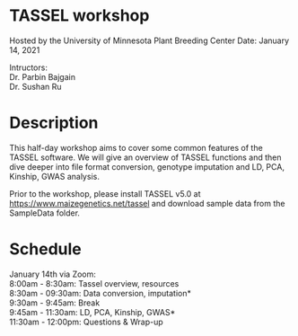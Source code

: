 # TASSEL workshop 
Hosted by the University of Minnesota Plant Breeding Center
Date: January 14, 2021

Intructors:  
Dr. Parbin Bajgain  
Dr. Sushan Ru  

# Description
This half-day workshop aims to cover some common features of the TASSEL software. We will give an overview of TASSEL functions and then dive deeper into file format conversion, genotype imputation and LD, PCA, Kinship, GWAS analysis.

Prior to the workshop, please install TASSEL v5.0 at https://www.maizegenetics.net/tassel and download sample data from the SampleData folder.

# Schedule
January 14th via Zoom:  
8:00am - 8:30am: Tassel overview, resources   
8:30am - 09:30am: Data conversion, imputation*   
9:30am - 9:45am: Break  
9:45am - 11:30am: LD, PCA, Kinship, GWAS*   
11:30am - 12:00pm: Questions & Wrap-up  
